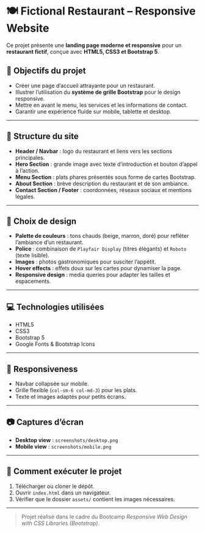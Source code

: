 # 🍽️ Fictional Restaurant – Responsive Website

Ce projet présente une **landing page moderne et responsive** pour un **restaurant fictif**, conçue avec **HTML5, CSS3 et Bootstrap 5**.

## 🎯 Objectifs du projet
- Créer une page d’accueil attrayante pour un restaurant.
- Illustrer l’utilisation du **système de grille Bootstrap** pour le design responsive.
- Mettre en avant le menu, les services et les informations de contact.
- Garantir une expérience fluide sur mobile, tablette et desktop.

---

## 🧱 Structure du site
- **Header / Navbar** : logo du restaurant et liens vers les sections principales.
- **Hero Section** : grande image avec texte d’introduction et bouton d’appel à l’action.
- **Menu Section** : plats phares présentés sous forme de cartes Bootstrap.
- **About Section** : brève description du restaurant et de son ambiance.
- **Contact Section / Footer** : coordonnées, réseaux sociaux et mentions légales.

---

## 🎨 Choix de design
- **Palette de couleurs** : tons chauds (beige, marron, doré) pour refléter l’ambiance d’un restaurant.
- **Police** : combinaison de `Playfair Display` (titres élégants) et `Roboto` (texte lisible).
- **Images** : photos gastronomiques pour susciter l’appétit.
- **Hover effects** : effets doux sur les cartes pour dynamiser la page.
- **Responsive design** : media queries pour adapter les tailles et espacements.

---

## 💻 Technologies utilisées
- HTML5  
- CSS3  
- Bootstrap 5  
- Google Fonts & Bootstrap Icons

---

## 📱 Responsiveness
- Navbar collapsée sur mobile.
- Grille flexible (`col-sm-6 col-md-3`) pour les plats.
- Texte et images adaptés pour petits écrans.

---

## 📷 Captures d’écran
- **Desktop view** : `screenshots/desktop.png`
- **Mobile view** : `screenshots/mobile.png`

---

## 🚀 Comment exécuter le projet
1. Télécharger ou cloner le dépôt.
2. Ouvrir `index.html` dans un navigateur.
3. Vérifier que le dossier `assets/` contient les images nécessaires.

---

> Projet réalisé dans le cadre du Bootcamp *Responsive Web Design with CSS Libraries (Bootstrap)*.
